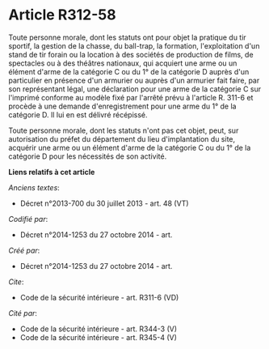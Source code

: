 # Article R312-58

Toute personne morale, dont les statuts ont pour objet la pratique du tir sportif, la gestion de la chasse, du ball-trap, la
formation, l'exploitation d'un stand de tir forain ou la location à des sociétés de production de films, de spectacles ou à
des théâtres nationaux, qui acquiert une arme ou un élément d'arme de la catégorie C ou du 1° de la catégorie D auprès d'un
particulier en présence d'un armurier ou auprès d'un armurier fait faire, par son représentant légal, une déclaration pour
une arme de la catégorie C sur l'imprimé conforme au modèle fixé par l'arrêté prévu à l'article R. 311-6 et procède à une
demande d'enregistrement pour une arme du 1° de la catégorie D. Il lui en est délivré récépissé. 

Toute personne morale, dont les statuts n'ont pas cet objet, peut, sur autorisation du préfet du département du lieu
d'implantation du site, acquérir une arme ou un élément d'arme de la catégorie C ou du 1° de la catégorie D pour les
nécessités de son activité.

**Liens relatifs à cet article**

_Anciens textes_:

  - Décret n°2013-700 du 30 juillet 2013 - art. 48 (VT)

_Codifié par_:

  - Décret n°2014-1253 du 27 octobre 2014 - art.

_Créé par_:

  - Décret n°2014-1253 du 27 octobre 2014 - art.

_Cite_:

  - Code de la sécurité intérieure - art. R311-6 (VD)

_Cité par_:

  - Code de la sécurité intérieure - art. R344-3 (V)
  - Code de la sécurité intérieure - art. R345-4 (V)
